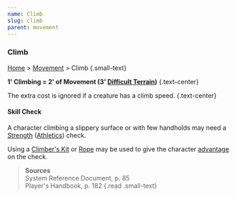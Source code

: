 ```yaml
---
name: Climb
slug: climb
parent: movement
---
```

### Climb
[Home](dm-operations-center) > [Movement](movement-menu) > Climb {.small-text}

**1' Climbing = 2' of Movement (3' [Difficult Terrain](difficult-terrain))** {.text-center}

The extra cost is ignored if a creature has a climb speed. {.text-center}

#### Skill Check
A character climbing a slippery surface or with few handholds may need a [Strength](strength) ([Athletics](athletics)) check.

Using a [Climber's Kit](/item/climber-s-kit) or [Rope](/item/hempen-rope-50-feet) may be used to give the character [advantage](advantage-and-disadvantage) on the check.

> **Sources** <br/>
> System Reference Document, p. 85<br/>
> Player's Handbook, p. 182
{.read .small-text}
